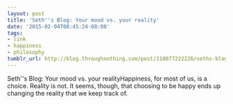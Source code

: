 ```yaml
---
layout: post
title: 'Seth''s Blog: Your mood vs. your reality'
date: '2015-02-04T08:45:24-08:00'
tags:
- link
- happiness
- philosophy
tumblr_url: http://blog.throughnothing.com/post/110077222226/seths-blog-your-mood-vs-your-reality
---
```

Seth''s Blog: Your mood vs. your realityHappiness, for most of us, is a choice. Reality is not. It seems, though, that choosing to be happy ends up changing the reality that we keep track of.
